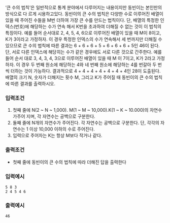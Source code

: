 ‘큰 수의 법칙’은 일반적으로 통계 분야에서 다루어지는 내용이지만 동빈이는 본인만의 방식으로 다 르게 시용하고있다. 
동빈이의 큰 수의 법칙은 다양한 수로 이루어진 배열이 있을 때 주어진 수들을 M번 더하여 가장 큰 수를 만드는 법칙이다. 
단, 배열의 특정한 인덱스(번호)에 해당하는 수가 연속 해서 K번을 초과하여 더해질 수 없는 것이 이 법칙의 특징이다.
예를 들어 순서대로 2, 4, 5, 4, 6으로 이루어진 배열이 있을 때 M이 8이고, K가 3이라고 가정하자.
이 경우 특정한 인덱스의 수가 연속해서 세 번까지만 더해질 수 있으므로 큰 수의 법칙에 따른 결과는
6 + 6 + 6 + 5 + 6 + 6 + 6 + 5인 46이 된다.
단, 서로 다른 인덱스에 해당히는 수가 같은 경우에도 서로 다른 것으로 간주한다. 
예를 들어 순서 대로 3, 4, 3, 4, 3으로 이루어진 배열이 있을 때 M 이 7이고, K가 2라고 가정하자. 
이 경우 두 번째 원소에 해당하는 4와 네 번째 원소에 해당하는 4를 번갈아 두 번씩 더하는 것이 가능하다. 
결과적으로 4 + 4 + 4 + 4 + 4 + 4 + 4인 28이 도출된다. 배열의 크기 N, 숫자가 더해지는 횟수 M, 그리고 K가 주어질 때 
동빈이의 큰 수의 법칙에 따른 결과를 출력하시오.

### 입력조건
1. 첫째 줄에 N(2 ~ N ~ 1,000). M(1 ~ M ~ 10,000).K(1 ~ K ~ 10.000)의 자연수가주어 지며, 각 자연수는 공백으로 구분한다.
2. 둘째 줄에 N개의 자연수가 주어진다. 각 자연수는 공백으로 구분한다. 단, 각각의 자연수는 1 이상 10,000 이하의 수로 주어진다.
3. 입력으로 주어자는 K는 항상 M보다 작거나 같다.

### 출력조건
- 첫째 줄에 동빈이의 큰 수의 법칙에 따라 더해진 답을 출력한다

### 입력예시
    5 8 3
    2 4 5 4 6

### 출력예시
    46